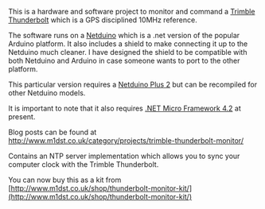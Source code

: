 This is a hardware and software project to monitor and command a [Trimble Thunderbolt](http://www.trimble.com/timing/thunderbolt-e.aspx) which is a GPS disciplined 10MHz reference.

The software runs on a [Netduino](http://netduino.com/) which is a .net version of the popular Arduino platform.  It also includes a shield to make connecting it up to the Netduino much cleaner.  I have designed the shield to be compatible with both Netduino and Arduino in case someone wants to port to the other platform.

This particular version requires a [Netduino Plus 2](http://netduino.com/netduinoplus2/specs.htm) but can be recompiled for other Netduino models.

It is important to note that it also requires [.NET Micro Framework 4.2](http://netmf.codeplex.com/) at present.

Blog posts can be found at http://www.m1dst.co.uk/category/projects/trimble-thunderbolt-monitor/

Contains an NTP server implementation which allows you to sync your computer clock with the Trimble Thunderbolt.

You can now buy this as a kit from [http://www.m1dst.co.uk/shop/thunderbolt-monitor-kit/](http://www.m1dst.co.uk/shop/thunderbolt-monitor-kit/)
